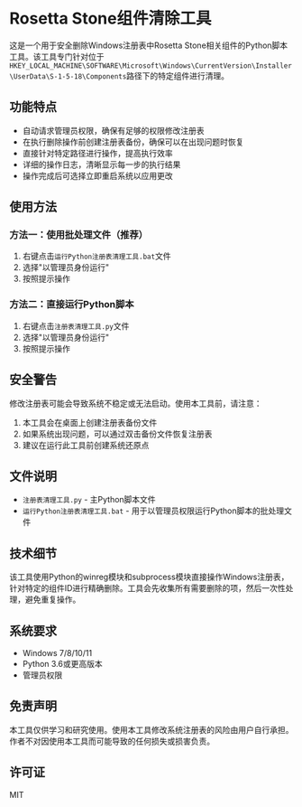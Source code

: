 # Rosetta Stone组件清除工具

这是一个用于安全删除Windows注册表中Rosetta Stone相关组件的Python脚本工具。该工具专门针对位于`HKEY_LOCAL_MACHINE\SOFTWARE\Microsoft\Windows\CurrentVersion\Installer\UserData\S-1-5-18\Components`路径下的特定组件进行清理。

## 功能特点

- 自动请求管理员权限，确保有足够的权限修改注册表
- 在执行删除操作前创建注册表备份，确保可以在出现问题时恢复
- 直接针对特定路径进行操作，提高执行效率
- 详细的操作日志，清晰显示每一步的执行结果
- 操作完成后可选择立即重启系统以应用更改

## 使用方法

### 方法一：使用批处理文件（推荐）

1. 右键点击`运行Python注册表清理工具.bat`文件
2. 选择"以管理员身份运行"
3. 按照提示操作

### 方法二：直接运行Python脚本

1. 右键点击`注册表清理工具.py`文件
2. 选择"以管理员身份运行"
3. 按照提示操作

## 安全警告

修改注册表可能会导致系统不稳定或无法启动。使用本工具前，请注意：

1. 本工具会在桌面上创建注册表备份文件
2. 如果系统出现问题，可以通过双击备份文件恢复注册表
3. 建议在运行此工具前创建系统还原点

## 文件说明

- `注册表清理工具.py` - 主Python脚本文件
- `运行Python注册表清理工具.bat` - 用于以管理员权限运行Python脚本的批处理文件

## 技术细节

该工具使用Python的winreg模块和subprocess模块直接操作Windows注册表，针对特定的组件ID进行精确删除。工具会先收集所有需要删除的项，然后一次性处理，避免重复操作。

## 系统要求

- Windows 7/8/10/11
- Python 3.6或更高版本
- 管理员权限

## 免责声明

本工具仅供学习和研究使用。使用本工具修改系统注册表的风险由用户自行承担。作者不对因使用本工具而可能导致的任何损失或损害负责。

## 许可证

MIT
